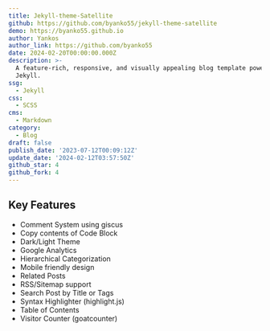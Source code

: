 ```yaml
---
title: Jekyll-theme-Satellite
github: https://github.com/byanko55/jekyll-theme-satellite
demo: https://byanko55.github.io
author: Yankos
author_link: https://github.com/byanko55
date: 2024-02-20T00:00:00.000Z
description: >-
  A feature-rich, responsive, and visually appealing blog template powered by
  Jekyll.
ssg:
  - Jekyll
css:
  - SCSS
cms:
  - Markdown
category:
  - Blog
draft: false
publish_date: '2023-07-12T00:09:12Z'
update_date: '2024-02-12T03:57:50Z'
github_star: 4
github_fork: 4
---
```


## Key Features

- Comment System using giscus
- Copy contents of Code Block
- Dark/Light Theme
- Google Analytics
- Hierarchical Categorization
- Mobile friendly design
- Related Posts
- RSS/Sitemap support
- Search Post by Title or Tags
- Syntax Highlighter (highlight.js)
- Table of Contents
- Visitor Counter (goatcounter)
